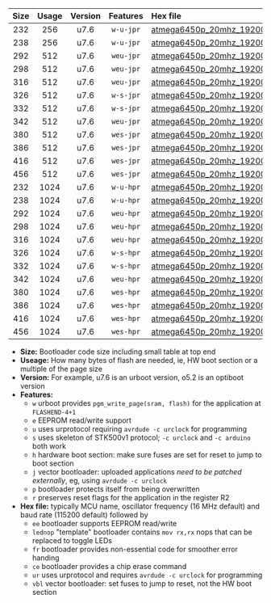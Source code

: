 |Size|Usage|Version|Features|Hex file|
|:-:|:-:|:-:|:-:|:--|
|232|256|u7.6|`w-u-jpr`|[atmega6450p_20mhz_19200bps_ur_vbl.hex](https://raw.githubusercontent.com/stefanrueger/urboot/main/atmega6450p_20mhz_19200bps_ur_vbl.hex)|
|238|256|u7.6|`w-u-jpr`|[atmega6450p_20mhz_19200bps_lednop_ur_vbl.hex](https://raw.githubusercontent.com/stefanrueger/urboot/main/atmega6450p_20mhz_19200bps_lednop_ur_vbl.hex)|
|292|512|u7.6|`weu-jpr`|[atmega6450p_20mhz_19200bps_ee_ur_vbl.hex](https://raw.githubusercontent.com/stefanrueger/urboot/main/atmega6450p_20mhz_19200bps_ee_ur_vbl.hex)|
|298|512|u7.6|`weu-jpr`|[atmega6450p_20mhz_19200bps_ee_lednop_ur_vbl.hex](https://raw.githubusercontent.com/stefanrueger/urboot/main/atmega6450p_20mhz_19200bps_ee_lednop_ur_vbl.hex)|
|316|512|u7.6|`weu-jpr`|[atmega6450p_20mhz_19200bps_ee_lednop_fr_ur_vbl.hex](https://raw.githubusercontent.com/stefanrueger/urboot/main/atmega6450p_20mhz_19200bps_ee_lednop_fr_ur_vbl.hex)|
|326|512|u7.6|`w-s-jpr`|[atmega6450p_20mhz_19200bps_vbl.hex](https://raw.githubusercontent.com/stefanrueger/urboot/main/atmega6450p_20mhz_19200bps_vbl.hex)|
|332|512|u7.6|`w-s-jpr`|[atmega6450p_20mhz_19200bps_lednop_vbl.hex](https://raw.githubusercontent.com/stefanrueger/urboot/main/atmega6450p_20mhz_19200bps_lednop_vbl.hex)|
|342|512|u7.6|`weu-jpr`|[atmega6450p_20mhz_19200bps_ee_lednop_fr_ce_ur_vbl.hex](https://raw.githubusercontent.com/stefanrueger/urboot/main/atmega6450p_20mhz_19200bps_ee_lednop_fr_ce_ur_vbl.hex)|
|380|512|u7.6|`wes-jpr`|[atmega6450p_20mhz_19200bps_ee_vbl.hex](https://raw.githubusercontent.com/stefanrueger/urboot/main/atmega6450p_20mhz_19200bps_ee_vbl.hex)|
|386|512|u7.6|`wes-jpr`|[atmega6450p_20mhz_19200bps_ee_lednop_vbl.hex](https://raw.githubusercontent.com/stefanrueger/urboot/main/atmega6450p_20mhz_19200bps_ee_lednop_vbl.hex)|
|416|512|u7.6|`wes-jpr`|[atmega6450p_20mhz_19200bps_ee_lednop_fr_vbl.hex](https://raw.githubusercontent.com/stefanrueger/urboot/main/atmega6450p_20mhz_19200bps_ee_lednop_fr_vbl.hex)|
|456|512|u7.6|`wes-jpr`|[atmega6450p_20mhz_19200bps_ee_lednop_fr_ce_vbl.hex](https://raw.githubusercontent.com/stefanrueger/urboot/main/atmega6450p_20mhz_19200bps_ee_lednop_fr_ce_vbl.hex)|
|232|1024|u7.6|`w-u-hpr`|[atmega6450p_20mhz_19200bps_ur.hex](https://raw.githubusercontent.com/stefanrueger/urboot/main/atmega6450p_20mhz_19200bps_ur.hex)|
|238|1024|u7.6|`w-u-hpr`|[atmega6450p_20mhz_19200bps_lednop_ur.hex](https://raw.githubusercontent.com/stefanrueger/urboot/main/atmega6450p_20mhz_19200bps_lednop_ur.hex)|
|292|1024|u7.6|`weu-hpr`|[atmega6450p_20mhz_19200bps_ee_ur.hex](https://raw.githubusercontent.com/stefanrueger/urboot/main/atmega6450p_20mhz_19200bps_ee_ur.hex)|
|298|1024|u7.6|`weu-hpr`|[atmega6450p_20mhz_19200bps_ee_lednop_ur.hex](https://raw.githubusercontent.com/stefanrueger/urboot/main/atmega6450p_20mhz_19200bps_ee_lednop_ur.hex)|
|316|1024|u7.6|`weu-hpr`|[atmega6450p_20mhz_19200bps_ee_lednop_fr_ur.hex](https://raw.githubusercontent.com/stefanrueger/urboot/main/atmega6450p_20mhz_19200bps_ee_lednop_fr_ur.hex)|
|326|1024|u7.6|`w-s-hpr`|[atmega6450p_20mhz_19200bps.hex](https://raw.githubusercontent.com/stefanrueger/urboot/main/atmega6450p_20mhz_19200bps.hex)|
|332|1024|u7.6|`w-s-hpr`|[atmega6450p_20mhz_19200bps_lednop.hex](https://raw.githubusercontent.com/stefanrueger/urboot/main/atmega6450p_20mhz_19200bps_lednop.hex)|
|342|1024|u7.6|`weu-hpr`|[atmega6450p_20mhz_19200bps_ee_lednop_fr_ce_ur.hex](https://raw.githubusercontent.com/stefanrueger/urboot/main/atmega6450p_20mhz_19200bps_ee_lednop_fr_ce_ur.hex)|
|380|1024|u7.6|`wes-hpr`|[atmega6450p_20mhz_19200bps_ee.hex](https://raw.githubusercontent.com/stefanrueger/urboot/main/atmega6450p_20mhz_19200bps_ee.hex)|
|386|1024|u7.6|`wes-hpr`|[atmega6450p_20mhz_19200bps_ee_lednop.hex](https://raw.githubusercontent.com/stefanrueger/urboot/main/atmega6450p_20mhz_19200bps_ee_lednop.hex)|
|416|1024|u7.6|`wes-hpr`|[atmega6450p_20mhz_19200bps_ee_lednop_fr.hex](https://raw.githubusercontent.com/stefanrueger/urboot/main/atmega6450p_20mhz_19200bps_ee_lednop_fr.hex)|
|456|1024|u7.6|`wes-hpr`|[atmega6450p_20mhz_19200bps_ee_lednop_fr_ce.hex](https://raw.githubusercontent.com/stefanrueger/urboot/main/atmega6450p_20mhz_19200bps_ee_lednop_fr_ce.hex)|

- **Size:** Bootloader code size including small table at top end
- **Useage:** How many bytes of flash are needed, ie, HW boot section or a multiple of the page size
- **Version:** For example, u7.6 is an urboot version, o5.2 is an optiboot version
- **Features:**
  + `w` urboot provides `pgm_write_page(sram, flash)` for the application at `FLASHEND-4+1`
  + `e` EEPROM read/write support
  + `u` uses urprotocol requiring `avrdude -c urclock` for programming
  + `s` uses skeleton of STK500v1 protocol; `-c urclock` and `-c arduino` both work
  + `h` hardware boot section: make sure fuses are set for reset to jump to boot section
  + `j` vector bootloader: uploaded applications *need to be patched externally*, eg, using `avrdude -c urclock`
  + `p` bootloader protects itself from being overwritten
  + `r` preserves reset flags for the application in the register R2
- **Hex file:** typically MCU name, oscillator frequency (16 MHz default) and baud rate (115200 default) followed by
  + `ee` bootloader supports EEPROM read/write
  + `lednop` "template" bootloader contains `mov rx,rx` nops that can be replaced to toggle LEDs
  + `fr` bootloader provides non-essential code for smoother error handing
  + `ce` bootloader provides a chip erase command
  + `ur` uses urprotocol and requires `avrdude -c urclock` for programming
  + `vbl` vector bootloader: set fuses to jump to reset, not the HW boot section
